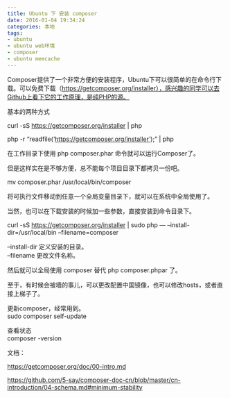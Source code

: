 ```yaml
---
title: Ubuntu 下 安装 composer
date: 2016-01-04 19:34:24
categories: 本地
tags: 
- ubuntu
- ubuntu web环境
- composer
- ubuntu memcache
---
```


Composer提供了一个非常方便的安装程序，Ubuntu下可以很简单的在命令行下载。可以免费下载（https://getcomposer.org/installer），感兴趣的同学可以去Github上看下它的工作原理，是纯PHP的源。

基本的两种方式

curl -sS https://getcomposer.org/installer | php

php -r “readfile(‘https://getcomposer.org/installer’);” | php

在工作目录下使用 php composer.phar 命令就可以运行Composer了。

但是这样实在是不够方便，总不能每个项目目录下都拷贝一份吧。

mv composer.phar /usr/local/bin/composer

将可执行文件移动到任意一个全局变量目录下，就可以在系统中全局使用了。

当然，也可以在下载安装的时候加一些参数，直接安装到命令目录下。

curl -sS https://getcomposer.org/installer | sudo php — –install-dir=/usr/local/bin –filename=composer

–install-dir 定义安装的目录。  
–filename 更改文件名称。

然后就可以全局使用 composer 替代 php composer.phpar 了。

至于，有时候会被墙的事儿，可以更改配置中国镜像，也可以修改hosts，或者直接上梯子了。

更新composer，经常用到。  
sudo composer self-update

查看状态  
composer -version

文档：

https://getcomposer.org/doc/00-intro.md

https://github.com/5-say/composer-doc-cn/blob/master/cn-introduction/04-schema.md#minimum-stability
